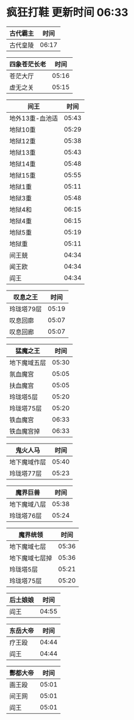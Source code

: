 # 疯狂打鞋 更新时间 06:33

| 古代霸主   | 时间    |
|--------|-------|
| 古代皇陵 | 06:17 |

| 四象苍茫长老   | 时间    |
|--------|-------|
| 苍茫大厅 | 05:16 |
| 虚无之关 | 05:15 |

| 间王   | 时间    |
|--------|-------|
| 地外13重-血池适 | 05:43 |
| 地狱10重 | 05:29 |
| 地狱12重 | 05:38 |
| 地狱13重 | 05:43 |
| 地狱14重 | 05:48 |
| 地狱15重 | 05:55 |
| 地狱1重 | 05:11 |
| 地狱3重 | 05:48 |
| 地狱4和 | 06:15 |
| 地狱4重 | 06:15 |
| 地狱5重 | 05:19 |
| 地狱重 | 05:11 |
| 间王兢 | 04:34 |
| 闻王欧 | 04:34 |
| 阎王 | 04:34 |

| 叹息之王   | 时间    |
|--------|-------|
| 玲珑塔79层 | 05:19 |
| 叹息回廓 | 05:07 |
| 叹息回廊 | 05:07 |

| 猛魔之王   | 时间    |
|--------|-------|
| 地下魔域五层 | 05:30 |
| 氛血魔宫 | 05:05 |
| 扶血魔宫 | 05:05 |
| 玲珑塔5层 | 05:20 |
| 玲珑塔75层 | 05:20 |
| 铁血魔宫 | 06:33 |
| 铁血魔宫掉 | 06:33 |

| 鬼火人马   | 时间    |
|--------|-------|
| 地下魔域作层 | 05:40 |
| 玲珑塔77层 | 05:23 |

| 魔界巨兽   | 时间    |
|--------|-------|
| 地下魔域八层 | 05:38 |
| 玲珑塔76层 | 05:24 |

| 魔界统领   | 时间    |
|--------|-------|
| 地下魔域七层 | 05:36 |
| 地下魔域七层掉 | 05:36 |
| 玲珑塔5层 | 05:21 |
| 玲珑塔75层 | 05:20 |

| 后土娘娘   | 时间    |
|--------|-------|
| 阎王 | 04:55 |

| 东岳大帝   | 时间    |
|--------|-------|
| 疗王殴 | 04:44 |
| 阎王 | 04:44 |

| 酆都大帝   | 时间    |
|--------|-------|
| 画王殴 | 05:01 |
| 间王网 | 05:01 |
| 阎王 | 05:01 |